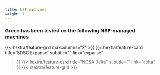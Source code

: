 ```yaml
---
title: NSF machines
weight: 1
---
```


### Green has been tested on the following NSF-managed machines

{{< hextra/feature-grid maxcolumns="2" >}}
  {{< hextra/feature-card
    title="SDSC Expanse"
    subtitle=""
    link="expanse"
  >}}
  {{< hextra/feature-card
    title="NCSA Delta"
    subtitle=""
    link="delta"
  >}}
{{< /hextra/feature-grid >}}
